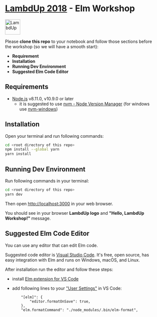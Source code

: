 # [LambdUp 2018](https://www.lambdup.io/) - Elm Workshop

<img class="navbar-brand__img" src="https://www.lambdup.io/assets/images/icons/pictogram.svg" alt="LambdUp" width=50 height=50 />

Please **clone this repo** to your notebook and follow those sections before the workshop (so we will have a smooth start):

- **Requirement**
- **Installation**
- **Running Dev Environment**
- **Suggested Elm Code Editor**

## Requirements

- [Node.js](https://nodejs.org/) v8.11.0, v10.9.0 or later
  - it is suggested to use [nvm - Node Version Manager](https://github.com/creationix/nvm) (for windows use [nvm-windows](https://github.com/coreybutler/nvm-windows))

## Installation

Open your terminal and run following commands:

```sh
cd <root directory of this repo>
npm install --global yarn
yarn install
```

## Running Dev Environment

Run following commands in your terminal:

```sh
cd <root directory of this repo>
yarn dev
```

Then open [http://localhost:3000](http://localhost:3000/) in your web browser.

You should see in your browser **LambdUp logo** and **"Hello, LambdUp Workshop!"** message.

## Suggested Elm Code Editor

You can use any editor that can edit Elm code.

Suggested code editor is [Visual Studio Code](https://code.visualstudio.com).
It's free, open source, has easy integration with Elm and runs on Windows, macOS, and Linux.

After installation run the editor and follow these steps:

- install [Elm extension for VS Code](https://marketplace.visualstudio.com/items?itemName=sbrink.elm)
- add following lines to your ["User Settings"](https://code.visualstudio.com/docs/getstarted/settings) in VS Code:

  ```
      "[elm]": {
          "editor.formatOnSave": true,
      },
      "elm.formatCommand": "./node_modules/.bin/elm-format",
  ```
